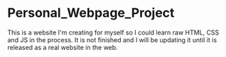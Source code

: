 # Personal_Webpage_Project
This is a website I'm creating for myself so I could learn raw HTML, CSS and JS in the process. It is not finished and I will be updating it until it is released as a real website in the web.
